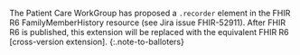The Patient Care WorkGroup has proposed a `.recorder` element in the FHIR R6 FamilyMemberHistory resource (see Jira issue FHIR-52911). After FHIR R6 is published, this extension will be replaced with the equivalent FHIR R6 [cross-version extension].
{:.note-to-balloters}